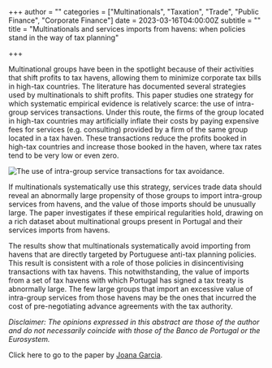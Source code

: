 +++
author = ""
categories = ["Multinationals", "Taxation", "Trade", "Public Finance", "Corporate Finance"]
date = 2023-03-16T04:00:00Z
subtitle = ""
title = "Multinationals and services imports from havens: when policies stand in the way of tax planning"

+++

Multinational groups have been in the spotlight because of their activities that shift profits to tax havens, allowing them to minimize corporate tax bills in high-tax countries. The literature has documented several strategies used by multinationals to shift profits. This paper studies one strategy for which systematic empirical evidence is relatively scarce: the use of intra-group services transactions. Under this route, the firms of the group located in high-tax countries may artificially inflate their costs by paying expensive fees for services (e.g. consulting) provided by a firm of the same group located in a tax haven. These transactions reduce the profits booked in high-tax countries and increase those booked in the haven, where tax rates tend to be very low or even zero.

![](https://ucarecdn.com/6771e226-eba4-4fad-aef8-03ddb5a17ec6/ "The use of intra-group service transactions for tax avoidance.")

If multinationals systematically use this strategy, services trade data should reveal an abnormally large propensity of those groups to import intra-group services from havens, and the value of those imports should be unusually large. The paper investigates if these empirical regularities hold, drawing on a rich dataset about multinational groups present in Portugal and their services imports from havens.

The results show that multinationals systematically avoid importing from havens that are directly targeted by Portuguese anti-tax planning policies. This result is consistent with a role of those policies in disincentivising transactions with tax havens. This notwithstanding, the value of imports from a set of tax havens with which Portugal has signed a tax treaty is abnormally large. The few large groups that import an excessive value of intra-group services from those havens may be the ones that incurred the cost of pre-negotiating advance agreements with the tax authority.

_Disclaimer: The opinions expressed in this abstract are those of the author and do not necessarily coincide with those of the Banco de Portugal or the Eurosystem._

Click here to go to the paper by [Joana Garcia](https://ideas.repec.org/p/ptu/wpaper/w202214.html).
